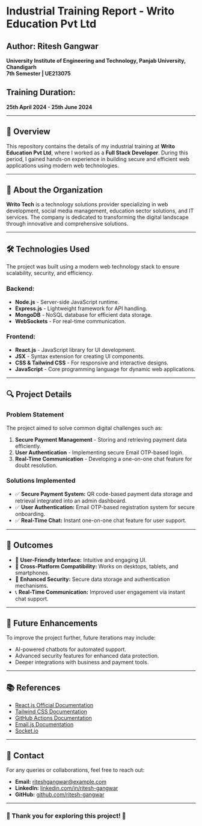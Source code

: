 # Industrial Training Report - Writo Education Pvt Ltd

## Author: Ritesh Gangwar
**University Institute of Engineering and Technology, Panjab University, Chandigarh**  
**7th Semester | UE213075**

## Training Duration:
**25th April 2024 - 25th June 2024**

---

## 📌 Overview
This repository contains the details of my industrial training at **Writo Education Pvt Ltd**, where I worked as a **Full Stack Developer**. During this period, I gained hands-on experience in building secure and efficient web applications using modern web technologies.

---

## 🏢 About the Organization
**Writo Tech** is a technology solutions provider specializing in web development, social media management, education sector solutions, and IT services. The company is dedicated to transforming the digital landscape through innovative and comprehensive solutions.

---

## 🛠️ Technologies Used
The project was built using a modern web technology stack to ensure scalability, security, and efficiency.

### Backend:
- **Node.js** - Server-side JavaScript runtime.
- **Express.js** - Lightweight framework for API handling.
- **MongoDB** - NoSQL database for efficient data storage.
- **WebSockets** - For real-time communication.

### Frontend:
- **React.js** - JavaScript library for UI development.
- **JSX** - Syntax extension for creating UI components.
- **CSS & Tailwind CSS** - For responsive and interactive designs.
- **JavaScript** - Core programming language for dynamic web applications.

---

## 🔍 Project Details
### **Problem Statement**
The project aimed to solve common digital challenges such as:
1. **Secure Payment Management** - Storing and retrieving payment data efficiently.
2. **User Authentication** - Implementing secure Email OTP-based login.
3. **Real-Time Communication** - Developing a one-on-one chat feature for doubt resolution.

### **Solutions Implemented**
- ✅ **Secure Payment System:** QR code-based payment data storage and retrieval integrated into an admin dashboard.
- ✅ **User Authentication:** Email OTP-based registration system for secure onboarding.
- ✅ **Real-Time Chat:** Instant one-on-one chat feature for user support.

---

## 🎯 Outcomes
- 🚀 **User-Friendly Interface:** Intuitive and engaging UI.
- 📱 **Cross-Platform Compatibility:** Works on desktops, tablets, and smartphones.
- 🔐 **Enhanced Security:** Secure data storage and authentication mechanisms.
- 📞 **Real-Time Communication:** Improved user engagement via instant chat support.

---

## 📖 Future Enhancements
To improve the project further, future iterations may include:
- AI-powered chatbots for automated support.
- Advanced security features for enhanced data protection.
- Deeper integrations with business and payment tools.

---

## 📚 References
- [React.js Official Documentation](https://react.dev)
- [Tailwind CSS Documentation](https://tailwindcss.com/docs)
- [GitHub Actions Documentation](https://docs.github.com/en/actions)
- [Email.js Documentation](https://www.emailjs.com/docs)
- [Socket.io](https://socket.io/)

---

## 📩 Contact
For any queries or collaborations, feel free to reach out:
- **Email:** riteshgangwar@example.com
- **LinkedIn:** [linkedin.com/in/ritesh-gangwar](https://linkedin.com/in/ritesh-gangwar)
- **GitHub:** [github.com/ritesh-gangwar](https://github.com/ritesh-gangwar)

---

### 🚀 Thank you for exploring this project! 🎯
